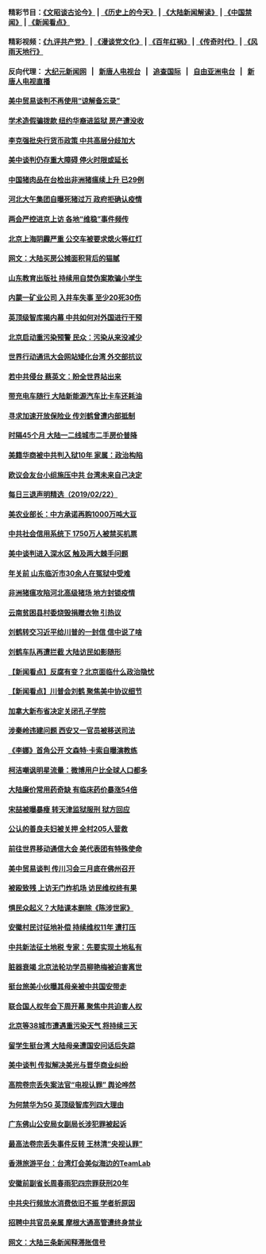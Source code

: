 #### 精彩节目：[《文昭谈古论今》](http://155.138.205.71/wenzhao) | [《历史上的今天》](http://155.138.205.71/today-in-history) | [《大陆新闻解读》](http://155.138.205.71/ntdtv-comedy) | [《中国禁闻》](http://155.138.205.71/ntdtv-news) | [《新闻看点》](http://155.138.205.71/news-insight) 

 #### 精彩视频：[《九评共产党》](http://155.138.205.71:10000/videos/jiuping) | [《漫谈党文化》](http://155.138.205.71:10000/videos/mtdwh) | [《百年红祸》](http://155.138.205.71:10000/videos/bnhh) | [《传奇时代》](http://155.138.205.71:10000/videos/legend) | [《风雨天地行》](http://155.138.205.71:10000/videos/fytdx) 

 #### 反向代理： [大纪元新闻网](http://155.138.205.71:10080/) &nbsp;&nbsp;|&nbsp;&nbsp; [新唐人电视台](http://155.138.205.71:8000/) &nbsp;&nbsp;|&nbsp;&nbsp; [追查国际](http://155.138.205.71:10010/) &nbsp;&nbsp;|&nbsp;&nbsp; [自由亚洲电台](http://155.138.205.71:9800/) &nbsp;&nbsp;|&nbsp;&nbsp; [新唐人电视直播](http://155.138.205.71/) 

#### [美中贸易谈判不再使用“谅解备忘录”](../pages/nsc413/n11066285.md?t=02231837) 

#### [学术造假骗拨款 纽约华裔进监狱 房产遭没收](../pages/nsc413/n11065527.md?t=02231837) 

#### [李克强批央行货币政策 中共高层分歧加大](../pages/nsc413/n11066239.md?t=02231837) 

#### [美中谈判仍存重大障碍 停火时限或延长](../pages/nsc413/n11064736.md?t=02231837) 

#### [中国猪肉品在台检出非洲猪瘟续上升 已29例](../pages/nsc413/n11066096.md?t=02231837) 

#### [河北大午集团自曝死猪过万 政府拒确认疫情](../pages/nsc413/n11065874.md?t=02231837) 

#### [两会严控进京上访 各地“维稳”事件频传](../pages/nsc413/n11065450.md?t=02231837) 

#### [北京上海阴霾严重 公交车被要求熄火等红灯](../pages/nsc413/n11065644.md?t=02231837) 

#### [网文：大陆买房公摊面积背后的猫腻](../pages/nsc413/n11065586.md?t=02231837) 

#### [山东教育出版社 持续用自焚伪案欺骗小学生](../pages/nsc413/n11064862.md?t=02231837) 

#### [内蒙一矿业公司 入井车失事 至少20死30伤](../pages/nsc413/n11066041.md?t=02231837) 

#### [英顶级智库揭内幕 中共如何对外国进行干预](../pages/nsc413/n11065790.md?t=02231837) 

#### [北京启动重污染预警 民众：污染从来没减少](../pages/nsc413/n11065841.md?t=02231837) 

#### [世界行动通讯大会网站矮化台湾 外交部抗议](../pages/nsc413/n11065846.md?t=02231837) 

#### [若中共侵台 蔡英文：盼全世界站出来](../pages/nsc413/n11065321.md?t=02231837) 

#### [带充电车随行 大陆新能源汽车比卡车还耗油](../pages/nsc413/n11063436.md?t=02231837) 

#### [寻求加速开放保险业 传刘鹤曾遭内部抵制](../pages/nsc413/n11065430.md?t=02231837) 

#### [时隔45个月 大陆一二线城市二手房价普降](../pages/nsc413/n11065172.md?t=02231837) 

#### [美籍华商被中共判入狱10年 家属：政治构陷](../pages/nsc413/n11064869.md?t=02231837) 

#### [欧议会友台小组施压中共 台湾未来自己决定](../pages/nsc413/n11065283.md?t=02231837) 

#### [每日三退声明精选（2019/02/22）](../pages/nsc413/n11065341.md?t=02231837) 

#### [美农业部长：中方承诺再购1000万吨大豆](../pages/nsc413/n11065292.md?t=02231837) 

#### [中共社会信用系统下 1750万人被禁买机票](../pages/nsc413/n11065156.md?t=02231837) 

#### [美中谈判进入深水区 触及两大棘手问题](../pages/nsc413/n11064523.md?t=02231837) 

#### [年关前 山东临沂市30余人在冤狱中受难](../pages/nsc413/n11064952.md?t=02231837) 

#### [非洲猪瘟攻陷河北高级猪场 地方封锁疫情](../pages/nsc413/n11064745.md?t=02231837) 

#### [云南贫困县村委烧毁捐赠衣物 引热议](../pages/nsc413/n11064978.md?t=02231837) 

#### [刘鹤转交习近平给川普的一封信 信中说了啥](../pages/nsc413/n11065005.md?t=02231837) 

#### [刘鹤车队再遭拦截 大陆访民如影随形](../pages/nsc413/n11064859.md?t=02231837) 

#### [【新闻看点】反腐有变？北京面临什么政治隐忧](../pages/nsc413/n11064244.md?t=02231837) 

#### [【新闻看点】川普会刘鹤 聚焦美中协议细节](../pages/nsc413/n11064522.md?t=02231837) 

#### [加拿大新布省决定关闭孔子学院](../pages/nsc413/n11064888.md?t=02231837) 

#### [涉秦岭违建问题 西安又一官员被移送司法](../pages/nsc413/n11064711.md?t=02231837) 

#### [《李娜》首角公开 文森特·卡索自曝演教练](../pages/nsc413/n11064619.md?t=02231837) 

#### [柯洁嘲讽明星流量：微博用户比全球人口都多](../pages/nsc413/n11064377.md?t=02231837) 

#### [大陆廉价常用药奇缺 有临床药价暴涨54倍](../pages/nsc413/n11064499.md?t=02231837) 

#### [宋喆被曝暴瘦 转天津监狱服刑 狱方回应](../pages/nsc413/n11064643.md?t=02231837) 

#### [公认的善良夫妇被关押 全村205人营救](../pages/nsc413/n11063860.md?t=02231837) 

#### [前往世界移动通信大会 美代表团有特殊使命](../pages/nsc413/n11064423.md?t=02231837) 

#### [美中贸易谈判 传川习会三月底在佛州召开](../pages/nsc413/n11064654.md?t=02231837) 

#### [被殴致残 上访无门炸机场 访民维权终有果](../pages/nsc413/n11064444.md?t=02231837) 

#### [惧民众起义？大陆课本删除《陈涉世家》](../pages/nsc413/n11064603.md?t=02231837) 

#### [安徽村民讨征地补偿 持续维权11年 遭打压](../pages/nsc413/n11064578.md?t=02231837) 

#### [中共新法征土地税 专家：先要实现土地私有](../pages/nsc413/n11064426.md?t=02231837) 

#### [脏器衰竭 北京法轮功学员柳艳梅被迫害离世](../pages/nsc413/n11063423.md?t=02231837) 

#### [挺台旅美小伙曝其母亲被中共国安带走](../pages/nsc413/n11064049.md?t=02231837) 

#### [联合国人权年会下周开幕 聚焦中共迫害人权](../pages/nsc413/n11064400.md?t=02231837) 

#### [北京等38城市遭遇重污染天气 将持续三天](../pages/nsc413/n11064141.md?t=02231837) 

#### [留学生挺台湾 大陆母亲遭国安问话后失踪](../pages/nsc413/n11064310.md?t=02231837) 

#### [美中谈判 传拟解决美光与晋华商业纠纷](../pages/nsc413/n11064263.md?t=02231837) 

#### [高院卷宗丢失案法官“电视认罪” 舆论哗然](../pages/nsc413/n11064203.md?t=02231837) 

#### [为何禁华为5G 英顶级智库列四大理由](../pages/nsc413/n11064207.md?t=02231837) 


#### [广东佛山公安局女副局长涉犯罪被起诉](../pages/nsc413/n11063948.md?t=02231837) 

#### [最高法卷宗丢失事件反转 王林清“央视认罪”](../pages/nsc413/n11063694.md?t=02231837) 

#### [香港旅游平台：台湾灯会美似海边的TeamLab](../pages/nsc413/n11063628.md?t=02231837) 

#### [安徽前副省长周春雨犯四宗罪获刑20年](../pages/nsc413/n11063556.md?t=02231837) 

#### [中共央行频放水消费依旧不振 学者析原因](../pages/nsc413/n11062666.md?t=02231837) 

#### [招聘中共官员亲属 摩根大通高管遭终身禁业](../pages/nsc413/n11062061.md?t=02231837) 

#### [网文：大陆三条新闻释滞胀信号](../pages/nsc413/n11063416.md?t=02231837) 

